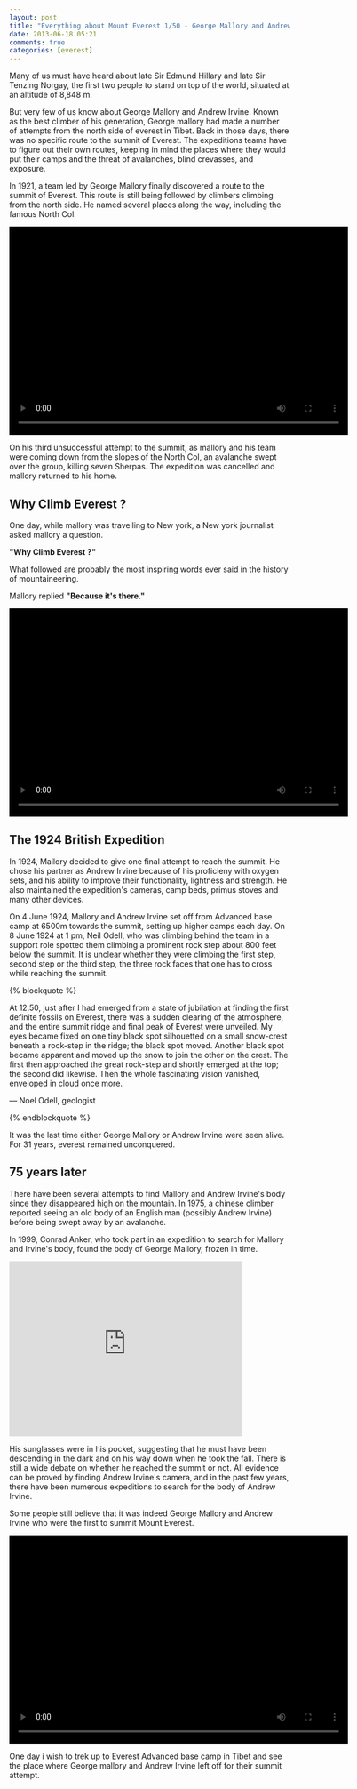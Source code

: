 ```yaml
---
layout: post
title: "Everything about Mount Everest 1/50 - George Mallory and Andrew Irvine"
date: 2013-06-18 05:21
comments: true
categories: [everest]
---
```



Many of us must have heard about late Sir Edmund Hillary and late Sir Tenzing Norgay, the first two people to stand on top of the world, situated at an altitude of 8,848 m.

But very few of us know about George Mallory and Andrew Irvine. Known as the best climber of his generation, George mallory had made a number of attempts from the north side of everest in Tibet. Back in those days, there was no specific route to the summit of Everest. The expeditions teams have to figure out their own routes, keeping in mind the places where they would put their camps and the threat of avalanches, blind crevasses, and exposure.

In 1921, a team led by George Mallory finally discovered a route to the summit of Everest. This route is still being followed by climbers climbing from the north side. He named several places along the way, including the famous North Col. 


<object data="http://images.nationalgeographic.com/wpf/sites/video/swf/ngplayer_v2.5.swf" type="application/x-shockwave-flash" width="609" height="375" seamlesstabbing="false" allowfullsecreen="true" id="ngplayer" name="flashObj"><param name="movie" value="http://images.nationalgeographic.com/wpf/sites/video/swf/ngplayer_v2.5.swf"><param name="allowscriptaccess" value="always"><param name="allowfullscreen" value="true"><param name="scale" value="noscale"><param name="wmode" value="opaque"><param name="menu" value="false"><param name="quality" value="best"><param name="bgcolor" value="#000000"><param name="name" value="ngplayer"><param name="flashvars" value="adenabled=&amp;adprogramid=4a67dd6268de7&amp;caption=%3Cp%3ENo%20maps%20existed%20to%20guide%20George%20Mallory%20to%20Everest.%20In%20a%201921%20expedition,%20his%20team%20discovered%20a%20route%20that%20would%20lead%20them%20to%20the%20summit.%3C/p%3E&amp;img=http://video.nationalgeographic.com/exposure/transcode/1/610/343/?url=http://video.nationalgeographic.com/video/player/media/wildest-dream-route/wildest-dream-route_480x360.jpg&amp;permalink=/video/movies/wildestdream/wildest-dream-route/&amp;share=false&amp;restricted=false&amp;autoplay=false&amp;siteid=syndicatedplayer&amp;slug=http://video.nationalgeographic.com/video/player/data/xml/wildest-dream-route.smil&amp;vtitle=06.%20George%20Mallory's%20Route%20to%20Everest&amp;cuepoints=&amp;vwidth=609&amp;vheight=375&amp;"><video id="ngplayer" src="http://video.nationalgeographic.com/video/player/media-mp4/wildest-dream-route/mp4/variant-playlist.m3u8" controls="controls" autoplay="autoplay" width="610" height="375" poster="http://video.nationalgeographic.com/exposure/transcode/1/610/343/?url=http://video.nationalgeographic.com/video/player/media/wildest-dream-route/wildest-dream-route_480x360.jpg" style="background-color:#000;"></video></object>

<!-- more --> 

On his third unsuccessful attempt to the summit, as mallory and his team were coming down from the slopes of the North Col, an avalanche swept over the group, killing seven Sherpas. The expedition was cancelled and mallory returned to his home.

<h2>Why Climb Everest ?</h2>

One day, while mallory was travelling to New york, a New york journalist asked mallory a question. 

<b>"Why Climb Everest ?"</b>

What followed are probably the most inspiring words ever said in the history of mountaineering. 

Mallory replied <b>"Because it's there."</b>


<object data="http://images.nationalgeographic.com/wpf/sites/video/swf/ngplayer_v2.5.swf" type="application/x-shockwave-flash" width="609" height="375" seamlesstabbing="false" allowfullsecreen="true" id="ngplayer" name="flashObj"><param name="movie" value="http://images.nationalgeographic.com/wpf/sites/video/swf/ngplayer_v2.5.swf"><param name="allowscriptaccess" value="always"><param name="allowfullscreen" value="true"><param name="scale" value="noscale"><param name="wmode" value="opaque"><param name="menu" value="false"><param name="quality" value="best"><param name="bgcolor" value="#000000"><param name="name" value="ngplayer"><param name="flashvars" value="adenabled=&amp;adprogramid=4a67dd6268de7&amp;caption=%3Cp%3EWhy%20climb%20Mount%20Everest?%20%22Because%20it's%20there,%22%20said%20Mallory.%20What%20did%20Mallory%20mean%20by%20his%20famous%20remark?%3C/p%3E&amp;img=http://video.nationalgeographic.com/exposure/transcode/1/610/343/?url=http://video.nationalgeographic.com/video/player/media/wildest-dream-because/wildest-dream-because_480x360.jpg&amp;permalink=/video/movies/wildestdream/wildest-dream-because/&amp;share=false&amp;restricted=false&amp;autoplay=false&amp;siteid=syndicatedplayer&amp;slug=http://video.nationalgeographic.com/video/player/data/xml/wildest-dream-because.smil&amp;vtitle=07.%20Because%20It's%20There&amp;cuepoints=&amp;vwidth=609&amp;vheight=375&amp;"><video id="ngplayer" src="http://video.nationalgeographic.com/video/player/media-mp4/wildest-dream-because/mp4/variant-playlist.m3u8" controls="controls" autoplay="autoplay" width="610" height="375" poster="http://video.nationalgeographic.com/exposure/transcode/1/610/343/?url=http://video.nationalgeographic.com/video/player/media/wildest-dream-because/wildest-dream-because_480x360.jpg" style="background-color:#000;"></video></object>


<h2>The 1924 British Expedition</h2>

In 1924, Mallory decided to give one final attempt to reach the summit. He chose his partner as Andrew Irvine because of his proficieny with oxygen sets, and his ability to improve their functionality, lightness and strength. He also maintained the expedition's cameras, camp beds, primus stoves and many other devices. 

On 4 June 1924, Mallory and Andrew Irvine set off from Advanced base camp at 6500m towards the summit, setting up higher camps each day. On 8 June 1924 at 1 pm, Neil Odell, who was climbing behind the team in a support role spotted them climbing a prominent rock step about 800 feet below the summit. It is unclear whether they were climbing the first step, second step or the third step, the three rock faces that one has to cross while reaching the summit.

{% blockquote %}

At 12.50, just after I had emerged from a state of jubilation at finding the first definite fossils on Everest, there was a sudden clearing of the atmosphere, and the entire summit ridge and final peak of Everest were unveiled. My eyes became fixed on one tiny black spot silhouetted on a small snow-crest beneath a rock-step in the ridge; the black spot moved. Another black spot became apparent and moved up the snow to join the other on the crest. The first then approached the great rock-step and shortly emerged at the top; the second did likewise. Then the whole fascinating vision vanished, enveloped in cloud once more.

— Noel Odell, geologist

{% endblockquote %}

It was the last time either George Mallory or Andrew Irvine were seen alive. For 31 years, everest remained unconquered. 


<h2>75 years later</h2>

There have been several attempts to find Mallory and Andrew Irvine's body since they disappeared high on the mountain. In 1975, a chinese climber reported seeing an old body of an English man (possibly Andrew Irvine) before being swept away by an avalanche. 


In 1999, Conrad Anker, who took part in an expedition to search for Mallory and Irvine's body, found the body of George Mallory, frozen in time.

<iframe width="420" height="315" src="http://www.youtube.com/embed/UFr1KdY6aiw" frameborder="0" allowfullscreen></iframe>

His sunglasses were in his pocket, suggesting that he must have been descending in the dark and on his way down when he took the fall. There is still a wide debate on whether he reached the summit or not. All evidence can be proved by finding Andrew Irvine's camera, and in the past few years, there have been numerous expeditions to search for the body of Andrew Irvine. 

Some people still believe that it was indeed George Mallory and Andrew Irvine who were the first to summit Mount Everest.

<object data="http://images.nationalgeographic.com/wpf/sites/video/swf/ngplayer_v2.5.swf" type="application/x-shockwave-flash" width="609" height="375" seamlesstabbing="false" allowfullsecreen="true" id="ngplayer" name="flashObj"><param name="movie" value="http://images.nationalgeographic.com/wpf/sites/video/swf/ngplayer_v2.5.swf"><param name="allowscriptaccess" value="always"><param name="allowfullscreen" value="true"><param name="scale" value="noscale"><param name="wmode" value="opaque"><param name="menu" value="false"><param name="quality" value="best"><param name="bgcolor" value="#000000"><param name="name" value="ngplayer"><param name="flashvars" value="adenabled=&amp;adprogramid=4a67dd6268de7&amp;caption=%3Cp%3EWas%20George%20Mallory%20the%20first%20man%20to%20set%20foot%20on%20the%20top%20of%20the%20world,%2030%20years%20before%20Everest%20was%20officially%20conquered?%20The%20question%20has%20haunted%20the%20climbing%20community%20for%20decades.%3C/p%3E&amp;img=http://video.nationalgeographic.com/exposure/transcode/1/610/343/?url=http://video.nationalgeographic.com/video/player/media/wildest-dream-mallorys-dream/wildest-dream-mallorys-dream_480x360.jpg&amp;permalink=/video/movies/wildestdream/wildest-dream-mallorys-dream/&amp;share=false&amp;restricted=false&amp;autoplay=false&amp;siteid=syndicatedplayer&amp;slug=http://video.nationalgeographic.com/video/player/data/xml/wildest-dream-mallorys-dream.smil&amp;vtitle=01.%20George%20Mallory's%20Wildest%20Dream&amp;cuepoints=&amp;vwidth=609&amp;vheight=375&amp;"><video id="ngplayer" src="http://video.nationalgeographic.com/video/player/media-mp4/wildest-dream-mallorys-dream/mp4/variant-playlist.m3u8" controls="controls" autoplay="autoplay" width="610" height="375" poster="http://video.nationalgeographic.com/exposure/transcode/1/610/343/?url=http://video.nationalgeographic.com/video/player/media/wildest-dream-mallorys-dream/wildest-dream-mallorys-dream_480x360.jpg" style="background-color:#000;"></video></object>

One day i wish to trek up to Everest Advanced base camp in Tibet and see the place where George mallory and Andrew Irvine left off for their summit attempt.




